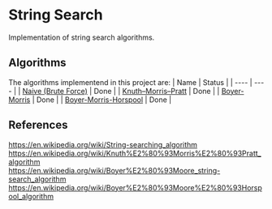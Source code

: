 # String Search

Implementation of string search algorithms.

## Algorithms
The algorithms implementend in this project are:
| Name | Status |
| ---- | ---- |
| [Naive (Brute Force)](https://en.wikipedia.org/wiki/String-searching_algorithm) | Done |
| [Knuth–Morris–Pratt](https://en.wikipedia.org/wiki/Knuth%E2%80%93Morris%E2%80%93Pratt_algorithm) | Done |
| [Boyer-Morris](https://en.wikipedia.org/wiki/Boyer%E2%80%93Moore_string-search_algorithm) | Done |
| [Boyer-Morris-Horspool](https://en.wikipedia.org/wiki/Boyer%E2%80%93Moore%E2%80%93Horspool_algorithm) | Done |

## References
https://en.wikipedia.org/wiki/String-searching_algorithm  
https://en.wikipedia.org/wiki/Knuth%E2%80%93Morris%E2%80%93Pratt_algorithm  
https://en.wikipedia.org/wiki/Boyer%E2%80%93Moore_string-search_algorithm  
https://en.wikipedia.org/wiki/Boyer%E2%80%93Moore%E2%80%93Horspool_algorithm
